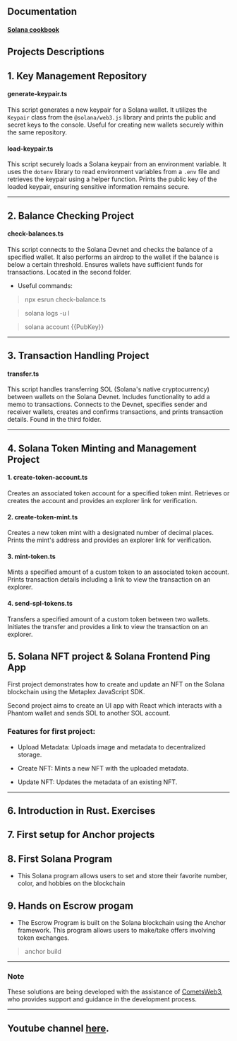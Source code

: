 ## Documentation 
#### [Solana cookbook](https://solanacookbook.com/#contributing)

## Projects Descriptions

## 1. Key Management Repository

#### generate-keypair.ts
This script generates a new keypair for a Solana wallet. It utilizes the `Keypair` class from the `@solana/web3.js` library and prints the public and secret keys to the console. Useful for creating new wallets securely within the same repository.

#### load-keypair.ts
This script securely loads a Solana keypair from an environment variable. It uses the `dotenv` library to read environment variables from a `.env` file and retrieves the keypair using a helper function. Prints the public key of the loaded keypair, ensuring sensitive information remains secure.

---

## 2. Balance Checking Project

#### check-balances.ts
This script connects to the Solana Devnet and checks the balance of a specified wallet. It also performs an airdrop to the wallet if the balance is below a certain threshold. Ensures wallets have sufficient funds for transactions. Located in the second folder.

- Useful commands:
> npx esrun check-balance.ts

> solana logs -u l

> solana account {{PubKey}}

---

## 3. Transaction Handling Project

#### transfer.ts
This script handles transferring SOL (Solana's native cryptocurrency) between wallets on the Solana Devnet. Includes functionality to add a memo to transactions. Connects to the Devnet, specifies sender and receiver wallets, creates and confirms transactions, and prints transaction details. Found in the third folder.

---

## 4. Solana Token Minting and Management Project

#### 1. create-token-account.ts
Creates an associated token account for a specified token mint. Retrieves or creates the account and provides an explorer link for verification.

#### 2. create-token-mint.ts
Creates a new token mint with a designated number of decimal places. Prints the mint's address and provides an explorer link for verification.

#### 3. mint-token.ts
Mints a specified amount of a custom token to an associated token account. Prints transaction details including a link to view the transaction on an explorer.

#### 4. send-spl-tokens.ts
Transfers a specified amount of a custom token between two wallets. Initiates the transfer and provides a link to view the transaction on an explorer.

## 5. Solana NFT project & Solana Frontend Ping App
First project demonstrates how to create and update an NFT on the Solana blockchain using the Metaplex JavaScript SDK. 

Second project aims to create an UI app with React which interacts with a Phantom wallet and sends SOL to another SOL account.

### Features for first project:
-  Upload Metadata: Uploads image and metadata to decentralized storage.

-  Create NFT: Mints a new NFT with the uploaded metadata.

-  Update NFT: Updates the metadata of an existing NFT.

- - - 

## 6. Introduction in Rust. Exercises

## 7. First setup for Anchor projects

## 8. First Solana Program
- This Solana program allows users to set and store their favorite number, color, and hobbies on the blockchain

## 9. Hands on Escrow progam 
- The Escrow Program is built on the Solana blockchain using the Anchor framework. This program allows users to make/take offers involving token exchanges.

> anchor build

---
### Note
These solutions are being developed with the assistance of [CometsWeb3](https://cometsweb3.space), who provides support and guidance in the development process.

---
## Youtube channel [here](https://www.youtube.com/@cometsofweb3/videos).